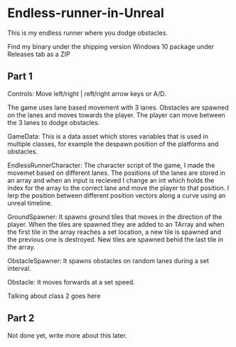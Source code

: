 # Endless-runner-in-Unreal

This is my endless runner where you dodge obstacles.

Find my binary under the shipping version Windows 10 package under Releases tab as a ZIP

## Part 1

Controls:
Move left/right | reft/right arrow keys or A/D.

The game uses lane based movement with 3 lanes. Obstacles are spawned on the lanes and moves towards the player. The player can move between the 3 lanes to dodge obstacles.

GameData: This is a data asset which stores variables that is used in multiple classes, for example the despawn position of the platforms and obstacles.

EndlessRunnerCharacter: The character script of the game, I made the movemet based on different lanes. The positions of the lanes are stored in an array and when an input is recieved I change an int which holds the index for the array to the correct lane and move the player to that position. I lerp the position between different position vectors along a curve using an unreal timeline.

GroundSpawner: It spawns ground tiles that moves in the direction of the player. When the tiles are spawned they are added to an TArray and when the first tile in the array reaches a set location, a new tile is spawned and the previous one is destroyed. New tiles are spawned behid the last tile in the array.

ObstacleSpawner: It spawns obstacles on random lanes during a set interval.

Obstacle: It moves forwards at a set speed.

Talking about class 2 goes here

## Part 2

Not done yet, write more about this later.
